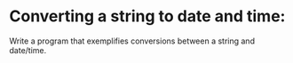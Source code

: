 # Converting a string to date and time: 
Write a program that exemplifies conversions between a string and date/time.